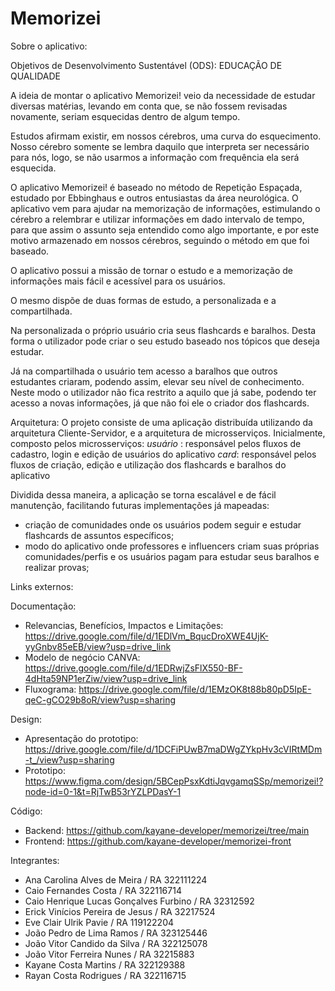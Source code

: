 # Memorizei
Sobre o aplicativo:

Objetivos de Desenvolvimento Sustentável (ODS): EDUCAÇÃO DE QUALIDADE

A ideia de montar o aplicativo Memorizei! veio da necessidade de estudar diversas matérias, levando em conta que, se não fossem revisadas novamente, seriam esquecidas dentro de algum tempo. 

Estudos afirmam existir, em nossos cérebros, uma curva do esquecimento. Nosso cérebro somente se lembra daquilo que interpreta ser necessário para nós, logo, se não usarmos a informação com frequência ela será esquecida.

O aplicativo Memorizei! é baseado no método de Repetição Espaçada, estudado por Ebbinghaus e outros entusiastas da área neurológica. O aplicativo vem para ajudar na memorização de informações, estimulando o cérebro a relembrar e utilizar informações em dado intervalo de tempo, para que assim o assunto seja entendido como algo importante, e por este motivo armazenado em nossos cérebros, seguindo o método em que foi baseado.

O aplicativo possui a missão de tornar o estudo e a memorização de informações mais fácil e acessível para os usuários.

O mesmo dispõe de duas formas de estudo, a personalizada e a compartilhada.

Na personalizada o próprio usuário cria seus flashcards e baralhos. Desta forma o utilizador pode criar o seu estudo baseado nos tópicos que deseja estudar.

Já na compartilhada o usuário tem acesso a baralhos que outros estudantes criaram, podendo assim, elevar seu nível de conhecimento. Neste modo o utilizador não fica restrito a aquilo que já sabe, podendo ter acesso a novas informações, já que não foi ele o criador dos flashcards.


Arquitetura: 
O projeto consiste de uma aplicação distribuída utilizando da arquitetura Cliente-Servidor, e a arquitetura de microsserviços. 
Inicialmente, composto pelos microsserviços:
 *usuário* : responsável pelos fluxos de cadastro, login e edição de usuários do aplicativo
*card*: responsável pelos fluxos de criação, edição e utilização dos flashcards e baralhos do aplicativo

Dividida dessa maneira, a aplicação se torna escalável e de fácil manutenção, facilitando futuras implementações já mapeadas: 
- criação de comunidades onde os usuários podem seguir e estudar flashcards de assuntos específicos;
- modo do aplicativo onde professores e influencers criam suas próprias comunidades/perfis e os usuários pagam para estudar seus baralhos e realizar provas;

Links externos:

Documentação:
- Relevancias, Benefícios, Impactos e Limitações: https://drive.google.com/file/d/1EDlVm_BqucDroXWE4UjK-yyGnbv85eEB/view?usp=drive_link
- Modelo de negócio CANVA: https://drive.google.com/file/d/1EDRwjZsFlX550-BF-4dHta59NP1erZiw/view?usp=drive_link
- Fluxograma: https://drive.google.com/file/d/1EMzOK8t88b80pD5IpE-qeC-gCO29b8oR/view?usp=sharing

Design:
- Apresentação do prototipo: https://drive.google.com/file/d/1DCFiPUwB7maDWgZYkpHv3cVIRtMDm-t_/view?usp=sharing
- Prototipo: https://www.figma.com/design/5BCepPsxKdtiJqvgamqSSp/memorizei!?node-id=0-1&t=RjTwB53rYZLPDasY-1

Código:
- Backend: https://github.com/kayane-developer/memorizei/tree/main
- Frontend: https://github.com/kayane-developer/memorizei-front

Integrantes:
- Ana Carolina Alves de Meira / RA 322111224
- Caio Fernandes Costa / RA 322116714
- Caio Henrique Lucas Gonçalves Furbino / RA 32312592
- Erick Vinícios Pereira de Jesus / RA 32217524
- Eve Clair Ulrik Pavie / RA 119122204
- João Pedro de Lima Ramos / RA 323125446
- João Vitor Candido da Silva / RA 322125078
- João Vitor Ferreira Nunes / RA 32215883
- Kayane Costa Martins / RA 322129388
- Rayan Costa Rodrigues / RA 322116715
